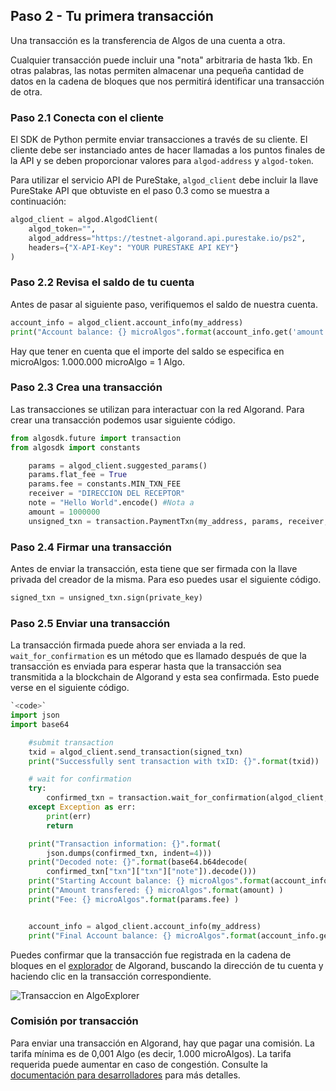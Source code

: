 ## Paso 2 - Tu primera transacción

Una transacción es la transferencia de Algos de una cuenta a otra.

Cualquier transacción puede incluir una "nota" arbitraria de hasta 1kb. En otras palabras, las notas permiten almacenar una pequeña cantidad de datos en la cadena de bloques que nos permitirá identificar una transacción de otra.

### Paso 2.1 Conecta con el cliente

El SDK de Python permite enviar transacciones a través de su cliente. El cliente debe ser instanciado antes de hacer llamadas a los puntos finales de la API y se deben proporcionar valores para `algod-address` y `algod-token`. 

Para utilizar el servicio API de PureStake,  `algod_client` debe incluir la llave PureStake API que obtuviste en el paso 0.3 como se muestra a continuación:

```python
algod_client = algod.AlgodClient(
    algod_token="",
    algod_address="https://testnet-algorand.api.purestake.io/ps2",
    headers={"X-API-Key": "YOUR PURESTAKE API KEY"}
)
```

### Paso 2.2 Revisa el saldo de tu cuenta

Antes de pasar al siguiente paso, verifiquemos el saldo de nuestra cuenta.

```python
account_info = algod_client.account_info(my_address)
print("Account balance: {} microAlgos".format(account_info.get('amount')) + "\n")
```

Hay que tener en cuenta que el importe del saldo se especifica en microAlgos: 1.000.000 microAlgo = 1 Algo.

### Paso 2.3 Crea una transacción

Las transacciones se utilizan para interactuar con la red Algorand. Para crear una transacción podemos usar siguiente código.  

```python
from algosdk.future import transaction
from algosdk import constants

    params = algod_client.suggested_params()
    params.flat_fee = True
    params.fee = constants.MIN_TXN_FEE 
    receiver = "DIRECCION DEL RECEPTOR"
    note = "Hello World".encode() #Nota a
    amount = 1000000
    unsigned_txn = transaction.PaymentTxn(my_address, params, receiver, amount, None, note)

```

### Paso 2.4 Firmar una transacción 

Antes de enviar la transacción, esta tiene que ser firmada con la llave privada del creador de la misma. Para eso puedes usar el siguiente código.

```python
signed_txn = unsigned_txn.sign(private_key)
```

### Paso 2.5 Enviar una transacción

La transacción firmada puede ahora ser enviada a la red. `wait_for_confirmation` es un método que es llamado después de que la transacción es enviada para esperar hasta que la transacción sea transmitida a la blockchain de Algorand y esta sea confirmada. Esto puede verse en el siguiente código.

```python
`<code>`
import json
import base64

    #submit transaction
    txid = algod_client.send_transaction(signed_txn)
    print("Successfully sent transaction with txID: {}".format(txid))

    # wait for confirmation 
    try:
        confirmed_txn = transaction.wait_for_confirmation(algod_client, txid, 4)  
    except Exception as err:
        print(err)
        return

    print("Transaction information: {}".format(
        json.dumps(confirmed_txn, indent=4)))
    print("Decoded note: {}".format(base64.b64decode(
        confirmed_txn["txn"]["txn"]["note"]).decode()))
    print("Starting Account balance: {} microAlgos".format(account_info.get('amount')) )
    print("Amount transfered: {} microAlgos".format(amount) )    
    print("Fee: {} microAlgos".format(params.fee) ) 


    account_info = algod_client.account_info(my_address)
    print("Final Account balance: {} microAlgos".format(account_info.get('amount')) + "\n")

```

Puedes confirmar que la transacción fue registrada en la cadena de bloques en el [explorador](https://testnet.algoexplorer.io) de Algorand, buscando la dirección de tu cuenta y haciendo clic en la transacción correspondiente. 

![Transaccion en AlgoExplorer](https://github.com/raldecop/AlgorandEsp/blob/main/Imagenes/step2AlgoExplorer.png)

### Comisión por transacción

Para enviar una transacción en Algorand, hay que pagar una comisión. La tarifa mínima es de 0,001 Algo (es decir, 1.000 microAlgos). La tarifa requerida puede aumentar en caso de congestión. 
Consulte la [documentación para desarrolladores](https://developer.algorand.org/docs/features/transactions/#fees) para más detalles.

